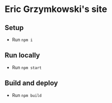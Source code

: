 # Eric Grzymkowski's site

## Setup
* Run `npm i`

## Run locally
* Run `npm start`

## Build and deploy
* Run `npm build`
